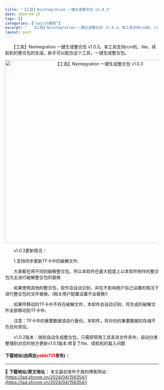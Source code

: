 ```yaml
---
title: "【工具】Nxintegration 一键生成整合包 v1.0.3"
date: 2024-04-10
tags: []
categories: ["switch教程"]
excerpt: "　　【工具】Nxintegration 一键生成整合包 v1.0.3。本工具支持rcm机、lite、续航机的整合包的生成。新手可以配合这个工具，一键生成整合包。 　　v1.0.3更新情况： 　　1.支持同步更新TF卡中的破解文件; 　　大家都在用不同的破解整合包，所以本软件在最大程度上以本软件制作的&hellip;"
layout: post
---
```


 <p>　　【工具】Nxintegration 一键生成整合包 v1.0.3。本工具支持rcm机、lite、续航机的整合包的生成。新手可以配合这个工具，一键生成整合包。</p> <p align="center"><img align="" border="0" src="https://lad.sfcrom.cn/wp-content/uploads/2024/04/20240410_66162d80ebc8d.webp" width="600" alt="【工具】Nxintegration 一键生成整合包 v1.0.3" /></p> <p>　　v1.0.3更新情况：</p> <p>　　1.支持同步更新TF卡中的破解文件;</p> <p>　　大家都在用不同的破解整合包，所以本软件在最大程度上以本软件制作的整合包为主进行破解整合包的替换</p> <p>　　如果使用其他的整合包，软件会自动识别，并在不影响用户自己设置的情况下进行整合包的文件替换。(相关用户配置设置不会替换!)</p> <p>　　如果所移动的TF卡中不存在破解文件，本软件会自动识别，将生成的破解文件全部移动到TF卡中。</p> <p>　　注意：TF卡中的重要数据请自行备份。本软件，将对你的重要数据的存储不负任何责任。</p> <p>　　v1.0.2版本：做到自动生成整合包，只需把常用工具丢进文件夹中，自动分类整理到对应的地方更新v1.0.1版本:修复了lite、续航机的载入问题</p> <p><h4>下载地址(由网友<font color="red">yabbi731</font>发布)：</h4></p> 

---
📖 **下载地址/原文地址：** 本文最初发布于我的博客网站：[https://lad.sfcrom.cn/2024/04/156354/](https://lad.sfcrom.cn/2024/04/156354/)
